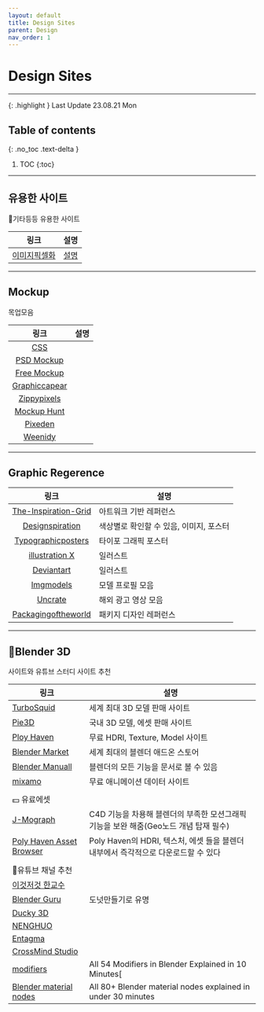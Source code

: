 ```yaml
---
layout: default
title: Design Sites
parent: Design
nav_order: 1
---
```



# Design Sites
---
{: .highlight }
Last Update 23.08.21 Mon


## Table of contents
{: .no_toc .text-delta }

1. TOC
{:toc}

---

## 유용한 사이트
기타등등 유용한 사이트

|링크|설명|
|:---:|---|
|[이미지픽셀화](https://app.monopro.org/pixel/)|[설명](https://grayroom.tistory.com/4)|
---

## Mockup
목업모음

|링크|설명|
|:---:|---|
|[CSS](https://cssauthor.com/mockups/)||
|[PSD Mockup](https://www.psdmockups.com/category/design/)||
|[Free Mockup](https://www.free-mockup.com/)||
|[Graphiccapear](https://www.graphicpear.com/mockups/)||
|[Zippypixels](https://zippypixels.com/products/mockups/)||
|[Mockup Hunt](https://mockuphunt.co/collections/free-mockups)||
|[Pixeden](https://www.pixeden.com/free-graphics)||
|[Weenidy](https://weenidy.com/resource/list?category=1)||


---

## Graphic Regerence

|링크|설명|
|:---:|---|
|[The-Inspiration-Grid](https://theinspirationgrid.com/category/design/)|아트워크 기반 레퍼런스|
|[Designspiration](https://www.designspiration.com/)|색상별로 확인할 수 있음, 이미지, 포스터|
|[Typographicposters](https://www.typographicposters.com/)|타이포 그래픽 포스터|
|[illustration X](https://www.illustrationx.com/)|일러스트|
|[Deviantart](https://www.deviantart.com/?offset=0)|일러스트|
|[Imgmodels](https://www.imgmodels.com/london/men)|모델 프로필 모음|
|[Uncrate](https://uncrate.com/tv/)|해외 광고 영상 모음|
|[Packagingoftheworld](https://packagingoftheworld.com/)|패키지 디자인 레퍼런스|


---
## Blender 3D
사이트와 유튜브 스터디 사이트 추천

|링크|설명|
|---|---|
|[TurboSquid](https://www.turbosquid.com/ko/)|세계 최대 3D 모델 판매 사이트|
|[Pie3D](https://www.pie3d.com/)|국내 3D 모델, 에셋 판매 사이트|
|[Ploy Haven](https://polyhaven.com/)|무료 HDRI, Texture, Model 사이트|
|[Blender Market](https://blendermarket.com/)|세계 최대의 블렌더 애드온 스토어|
|[Blender Manuall](https://docs.blender.org/manual/en/latest/)|블렌더의 모든 기능을 문서로 볼 수 있음|
|[mixamo](https://www.mixamo.com/#/)|무료 애니메이션 데이터 사이트|
|||
|💵 유료에셋||
|[J-Mograph](https://blendermarket.com/products/mograph)|C4D 기능을 차용해 블렌더의 부족한 모션그래픽 기능을 보완 해줌(Geo노드 개념 탑재 필수)|
|[Poly Haven Asset Browser](https://blendermarket.com/products/poly-haven-asset-browser)|Poly Haven의 HDRI, 텍스처, 에셋 들을 블렌더 내부에서 즉각적으로 다운로드할 수 있다|
|||
|🍎유튜브 채널 추천||
|[이것저것 한교수](https://www.youtube.com/@prof_han)||
|[Blender Guru](https://www.youtube.com/@blenderguru)|도넛만들기로 유명|
|[Ducky 3D](https://www.youtube.com/@TheDucky3D)||
|[NENGHUO](https://www.youtube.com/@nenghuo)||
|[Entagma](https://www.youtube.com/@Entagma)||
|[CrossMind Studio](https://www.youtube.com/@CrossMindStudio)||
|[modifiers](https://youtu.be/idcFMhoSdIc)|All 54 Modifiers in Blender Explained in 10 Minutes[|
|[Blender material nodes](https://youtu.be/cQ0qtcSymDI)|All 80+ Blender material nodes explained in under 30 minutes|
